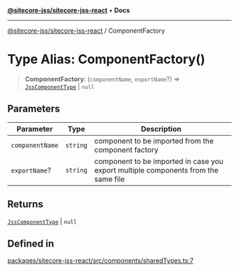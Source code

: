 [**@sitecore-jss/sitecore-jss-react**](../README.md) • **Docs**

***

[@sitecore-jss/sitecore-jss-react](../README.md) / ComponentFactory

# Type Alias: ComponentFactory()

> **ComponentFactory**: (`componentName`, `exportName`?) => [`JssComponentType`](JssComponentType.md) \| `null`

## Parameters

| Parameter | Type | Description |
| ------ | ------ | ------ |
| `componentName` | `string` | component to be imported from the component factory |
| `exportName`? | `string` | component to be imported in case you export multiple components from the same file |

## Returns

[`JssComponentType`](JssComponentType.md) \| `null`

## Defined in

[packages/sitecore-jss-react/src/components/sharedTypes.ts:7](https://github.com/Sitecore/jss/blob/b4728bd62f468f88cc20c503d593996b480fad47/packages/sitecore-jss-react/src/components/sharedTypes.ts#L7)
